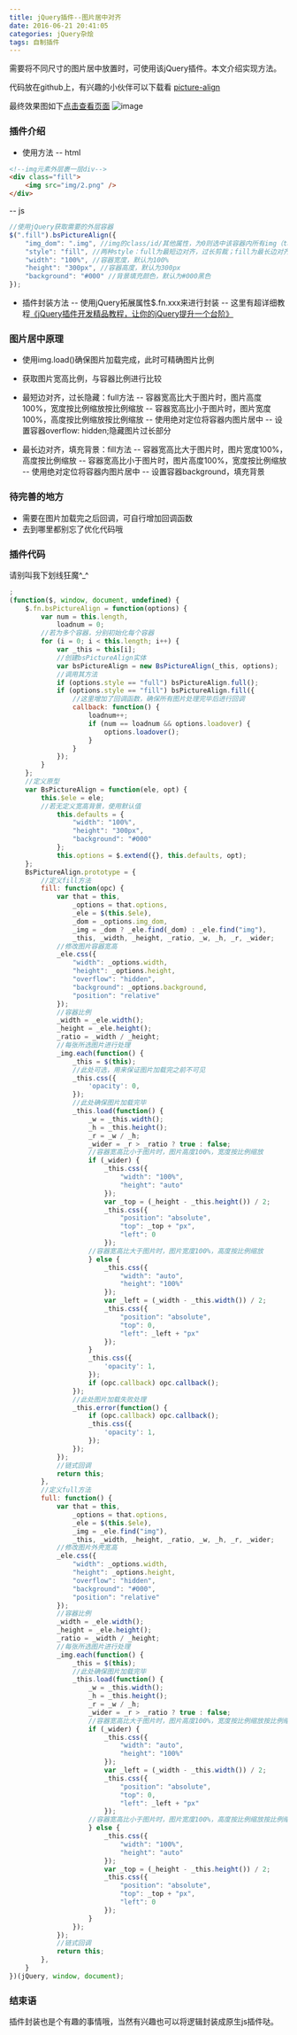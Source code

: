 ```yaml
---
title: jQuery插件--图片居中对齐
date: 2016-06-21 20:41:05
categories: jQuery杂烩
tags: 自制插件
---
```

需要将不同尺寸的图片居中放置时，可使用该jQuery插件。本文介绍实现方法。
<!--more-->

代码放在github上，有兴趣的小伙伴可以下载看
[picture-align](https://github.com/godbasin/godbasin.github.io/tree/blog-codes/picture-align)

最终效果图如下[点击查看页面](http://o92lwol8p.bkt.clouddn.com/index.html)
![image](http://o905ne85q.bkt.clouddn.com/picture-align.png)

### 插件介绍

- 使用方法
-- html
``` html
<!--img元素外层裹一层div-->
<div class="fill">
	<img src="img/2.png" />
</div>
```
-- js
``` javascript
//使用jQuery获取需要的外层容器
$(".fill").bsPictureAlign({
	"img_dom": ".img", //img的class/id/其他属性，为0则选中该容器内所有img（tagName === "img"）图片
	"style": "fill", //两种style：full为最短边对齐，过长剪裁；fill为最长边对齐，填充背景
	"width": "100%", //容器宽度，默认为100%
	"height": "300px", //容器高度，默认为300px
	"background": "#000" //背景填充颜色，默认为#000黑色
});
```
- 插件封装方法
-- 使用jQuery拓展属性$.fn.xxx来进行封装
-- 这里有超详细教程[《jQuery插件开发精品教程，让你的jQuery提升一个台阶》](http://www.cnblogs.com/Wayou/p/jquery_plugin_tutorial.html)

### 图片居中原理

- 使用img.load()确保图片加载完成，此时可精确图片比例
- 获取图片宽高比例，与容器比例进行比较

- 最短边对齐，过长隐藏：full方法
-- 容器宽高比大于图片时，图片高度100%，宽度按比例缩放按比例缩放
-- 容器宽高比小于图片时，图片宽度100%，高度按比例缩放按比例缩放
-- 使用绝对定位将容器内图片居中
-- 设置容器overflow: hidden;隐藏图片过长部分

- 最长边对齐，填充背景：fill方法
-- 容器宽高比大于图片时，图片宽度100%，高度按比例缩放
-- 容器宽高比小于图片时，图片高度100%，宽度按比例缩放
-- 使用绝对定位将容器内图片居中
-- 设置容器background，填充背景

### 待完善的地方
- 需要在图片加载完之后回调，可自行增加回调函数
- 去到哪里都别忘了优化代码哦

### 插件代码
请别叫我下划线狂魔^_^
``` javascript
;
(function($, window, document, undefined) {
	$.fn.bsPictureAlign = function(options) {
		var num = this.length,
			loadnum = 0;
		//若为多个容器，分别初始化每个容器
		for (i = 0; i < this.length; i++) {
			var _this = this[i];
			//创建bsPictureAlign实体
			var bsPictureAlign = new BsPictureAlign(_this, options);
			//调用其方法
			if (options.style == "full") bsPictureAlign.full();
			if (options.style == "fill") bsPictureAlign.fill({
				//这里增加了回调函数，确保所有图片处理完毕后进行回调
				callback: function() {
					loadnum++;
					if (num == loadnum && options.loadover) {
						options.loadover();
					}
				}
			});
		}
	};
	//定义原型
	var BsPictureAlign = function(ele, opt) {
		this.$ele = ele;
		//若无定义宽高背景，使用默认值
			this.defaults = {
				"width": "100%",
				"height": "300px",
				"background": "#000"
			};
			this.options = $.extend({}, this.defaults, opt);
	};
	BsPictureAlign.prototype = {
		//定义fill方法
		fill: function(opc) {
			var that = this,
				_options = that.options,
				_ele = $(this.$ele),
				_dom = _options.img_dom,
				_img = _dom ? _ele.find(_dom) : _ele.find("img"),
				_this, _width, _height, _ratio, _w, _h, _r, _wider;
			//修改图片容器宽高
			_ele.css({
				"width": _options.width,
				"height": _options.height,
				"overflow": "hidden",
				"background": _options.background,
				"position": "relative"
			});
			//容器比例
			_width = _ele.width();
			_height = _ele.height();
			_ratio = _width / _height;
			//每张所选图片进行处理
			_img.each(function() {
				_this = $(this);
				//此处可选，用来保证图片加载完之前不可见
				_this.css({
					'opacity': 0,
				});
				//此处确保图片加载完毕
				_this.load(function() {
					_w = _this.width();
					_h = _this.height();
					_r = _w / _h;
					_wider = _r > _ratio ? true : false;
					//容器宽高比小于图片时，图片高度100%，宽度按比例缩放
					if (_wider) {
						_this.css({
							"width": "100%",
							"height": "auto"
						});
						var _top = (_height - _this.height()) / 2;
						_this.css({
							"position": "absolute",
							"top": _top + "px",
							"left": 0
						});
					//容器宽高比大于图片时，图片宽度100%，高度按比例缩放
					} else {
						_this.css({
							"width": "auto",
							"height": "100%"
						});
						var _left = (_width - _this.width()) / 2;
						_this.css({
							"position": "absolute",
							"top": 0,
							"left": _left + "px"
						});
					}
					_this.css({
						'opacity': 1,
					});
					if (opc.callback) opc.callback();
				});
				//此处图片加载失败处理
				_this.error(function() {
					if (opc.callback) opc.callback();
					_this.css({
						'opacity': 1,
					});
				});
			});
			//链式回调
			return this;
		},
		//定义full方法
		full: function() {
			var that = this,
				_options = that.options,
				_ele = $(this.$ele),
				_img = _ele.find("img"),
				_this, _width, _height, _ratio, _w, _h, _r, _wider;
			//修改图片外壳宽高
			_ele.css({
				"width": _options.width,
				"height": _options.height,
				"overflow": "hidden",
				"background": "#000",
				"position": "relative"
			});
			//容器比例
			_width = _ele.width();
			_height = _ele.height();
			_ratio = _width / _height;
			//每张所选图片进行处理
			_img.each(function() {
				_this = $(this);
				//此处确保图片加载完毕
				_this.load(function() {
					_w = _this.width();
					_h = _this.height();
					_r = _w / _h;
					_wider = _r > _ratio ? true : false;
					//容器宽高比大于图片时，图片高度100%，宽度按比例缩放按比例缩放
					if (_wider) {
						_this.css({
							"width": "auto",
							"height": "100%"
						});
						var _left = (_width - _this.width()) / 2;
						_this.css({
							"position": "absolute",
							"top": 0,
							"left": _left + "px"
						});
					//容器宽高比小于图片时，图片宽度100%，高度按比例缩放按比例缩放
					} else {
						_this.css({
							"width": "100%",
							"height": "auto"
						});
						var _top = (_height - _this.height()) / 2;
						_this.css({
							"position": "absolute",
							"top": _top + "px",
							"left": 0
						});
					}
				});
			});
			//链式回调
			return this;
		},
	}
})(jQuery, window, document);
```

### 结束语
插件封装也是个有趣的事情哦，当然有兴趣也可以将逻辑封装成原生js插件哒。